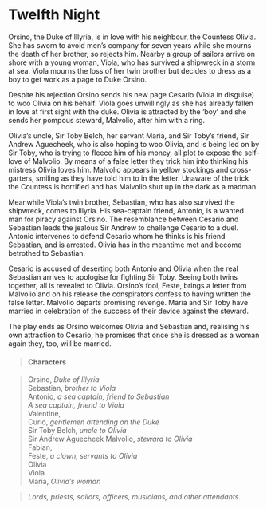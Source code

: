 <!-- ======================================================================
--- Search engine
title:          Twelfth Night
keywords:       twelfth. night, comedy
description:    Twelfth Night by William Shakespeare.
--- Menu system
order:          150
text:           Twelfth Night
hidden:         false
umbel:          false
--- Page properties
id:             
document:       
layout:         layout-2-left
$-left:         play-list
searchable:     true
======================================================================= -->

# Twelfth Night

Orsino, the Duke of lllyria, is in love with his neighbour, the Countess Olivia.
She has sworn to avoid men’s company for seven years while she mourns the death
of her brother, so rejects him. Nearby a group of sailors arrive on shore with
a young woman, Viola, who has survived a shipwreck in a storm at sea. Viola
mourns the loss of her twin brother but decides to dress as a boy to get work as
a page to Duke Orsino.

Despite his rejection Orsino sends his new page Cesario (Viola in disguise) to
woo Olivia on his behalf. Viola goes unwillingly as she has already fallen in
love at first sight with the duke. Olivia is attracted by the ‘boy’ and she
sends her pompous steward, Malvolio, after him with a ring.

Olivia’s uncle, Sir Toby Belch, her servant Maria, and Sir Toby’s friend, Sir
Andrew Aguecheek, who is also hoping to woo Olivia, and is being led on by Sir
Toby, who is trying to fleece him of his money, all plot to expose the self-love
of Malvolio. By means of a false letter they trick him into thinking his mistress
Olivia loves him. Malvolio appears in yellow stockings and cross-garters, smiling
as they have told him to in the letter. Unaware of the trick the Countess is
horrified and has Malvolio shut up in the dark as a madman.

Meanwhile Viola’s twin brother, Sebastian, who has also survived the shipwreck,
comes to Illyria. His sea-captain friend, Antonio, is a wanted man for piracy
against Orsino. The resemblance between Cesario and Sebastian leads the jealous
Sir Andrew to challenge Cesario to a duel. Antonio intervenes to defend Cesario
whom he thinks is his friend Sebastian, and is arrested. Olivia has in the
meantime met and become betrothed to Sebastian.

Cesario is accused of deserting both Antonio and Olivia when the real Sebastian
arrives to apologise for fighting Sir Toby. Seeing both twins together, all is
revealed to Olivia. Orsino’s fool, Feste, brings a letter from Malvolio and on
his release the conspirators confess to having written the false letter. Malvolio
departs promising revenge. Maria and Sir Toby have married in celebration of the
success of their device against the steward.

The play ends as Orsino welcomes Olivia and Sebastian and, realising his own
attraction to Cesario, he promises that once she is dressed as a woman again
they, too, will be married.

>   #### Characters
    
>   Orsino, _Duke of Illyria_  
    Sebastian, _brother to Viola_  
    Antonio, _a sea captain, friend to Sebastian_  
    _A sea captain, friend to Viola_  
    Valentine,  
    Curio, _gentlemen attending on the Duke_  
    Sir Toby Belch, _uncle to Olivia_  
    Sir Andrew Aguecheek
    Malvolio, _steward to Olivia_  
    Fabian,  
    Feste, _a clown, servants to Olivia_  
    Olivia  
    Viola  
    Maria, _Olivia’s woman_
    
>   _Lords, priests, sailors, officers, musicians, and other attendants._
